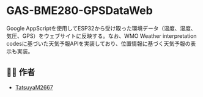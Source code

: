 # GAS-BME280-GPSDataWeb
Google AppScriptを使用してESP32から受け取った環境データ（温度、湿度、気圧、GPS）をウェブサイトに反映する。なお、WMO Weather interpretation codesに基づいた天気予報APIを実装しており、位置情報に基づく天気予報の表示も実装。
## 👨‍💻 作者
- [TatsuyaM2667](https://github.com/TatsuyaM2667)
